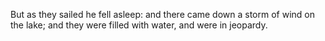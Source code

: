 But as they sailed he fell asleep: and there came down a storm of wind on the lake; and they were filled with water, and were in jeopardy.
